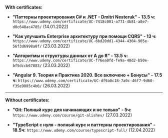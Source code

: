 **With certificates:**

- **"Паттерны проектирования C# и .NET - Dmitri Nesteruk" - 13.5 ч:**
`https://www.udemy.com/certificate/UC-7418c001-a771-4b81-a8e7-d0c648ac4785/` (14.01.2022)

- **"Как улучшить Enterprise архитектуру при помощи CQRS" - 13 ч:**
`https://www.udemy.com/certificate/UC-6bd20dd1-4344-4304-905e-56f3d6998a0f/` (23.03.2022)

- **"Алгоритмы и структуры данных от А до Я" - 13.5 ч:**
`https://www.udemy.com/certificate/UC-f76ea0fd-fe9a-48d2-b50e-bf5dccb67883/` (23.03.2022)

- **"Angular 9. Теория и Практика 2020. Все включено + Бонусы" - 17.5 ч:**
`https://www.udemy.com/certificate/UC-df9a0c18-7a0c-46f7-9d60-f35e9085c4b6/` (26.03.2022)
-----------------------------------------------
**Without certificates:**
- **"Git: Полный курс для начинающих и не только" - 5ч:** `https://www.udemy.com/course/git-alishev/` (27.03.2022)

- **"TypeScript с нуля - полный курс и паттерны проектирования" - 18.5ч:** `https://www.udemy.com/course/typescript-full/` (12.04.2022)
